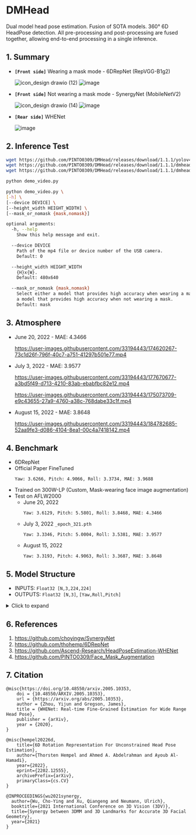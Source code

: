 # DMHead
Dual model head pose estimation. Fusion of SOTA models. 360° 6D HeadPose detection. All pre-processing and post-processing are fused together, allowing end-to-end processing in a single inference.

## 1. Summary
- **`[Front side]`** Wearing a mask mode - 6DRepNet (RepVGG-B1g2)

  ![icon_design drawio (12)](https://user-images.githubusercontent.com/33194443/174622614-bc67a307-88df-4577-a1da-daa37c57eeb9.png)
  ![image](https://user-images.githubusercontent.com/33194443/175760351-bd8d2e61-bb49-48f3-8023-c45c12cbd800.png)

- **`[Front side]`** Not wearing a mask mode - SynergyNet (MobileNetV2)

  ![icon_design drawio (14)](https://user-images.githubusercontent.com/33194443/175760025-b359e1d2-ac16-456e-8cf6-2c58514fbc7c.png)
  ![image](https://user-images.githubusercontent.com/33194443/174690800-272e5a06-c932-414f-8397-861d7d6284d0.png)

- **`[Rear side]`** WHENet

  ![image](https://user-images.githubusercontent.com/33194443/175760218-4e61da30-71b6-4d2a-8ca4-ddc4c2ec5df0.png)

## 2. Inference Test

```bash
wget https://github.com/PINTO0309/DMHead/releases/download/1.1.1/yolov4_headdetection_480x640_post.onnx
wget https://github.com/PINTO0309/DMHead/releases/download/1.1.1/dmhead_mask_Nx3x224x224.onnx
wget https://github.com/PINTO0309/DMHead/releases/download/1.1.1/dmhead_nomask_Nx3x224x224.onnx

python demo_video.py
```

```bash
python demo_video.py \
[-h] \
[--device DEVICE] \
[--height_width HEIGHT_WIDTH] \
[--mask_or_nomask {mask,nomask}]

optional arguments:
  -h, --help
    Show this help message and exit.

  --device DEVICE
    Path of the mp4 file or device number of the USB camera.
    Default: 0

  --height_width HEIGHT_WIDTH
    {H}x{W}.
    Default: 480x640

  --mask_or_nomask {mask,nomask}
    Select either a model that provides high accuracy when wearing a mask or
    a model that provides high accuracy when not wearing a mask.
    Default: mask
```

## 3. Atmosphere
- June 20, 2022 - MAE: 4.3466

  https://user-images.githubusercontent.com/33194443/174620267-73c1d26f-796f-40c7-a751-41297b501e77.mp4

- July 3, 2022 - MAE: 3.9577

  https://user-images.githubusercontent.com/33194443/177670677-a3bd5f49-d713-4210-83ab-ebabfbc82e12.mp4

  https://user-images.githubusercontent.com/33194443/175073709-e9c43655-27a9-4760-a38c-768dabe33c1f.mp4

- August 15, 2022 - MAE: 3.8648

  https://user-images.githubusercontent.com/33194443/184782685-52aa9fe3-d086-4104-8ea1-00c4a7418142.mp4


## 4. Benchmark
- 6DRepNet
- Official Paper FineTuned
    ```
    Yaw: 3.6266, Pitch: 4.9066, Roll: 3.3734, MAE: 3.9688
    ```
- Trained on 300W-LP (Custom, Mask-wearing face image augmentation)
- Test on AFLW2000
  - June 20, 2022
    ```
    Yaw: 3.6129, Pitch: 5.5801, Roll: 3.8468, MAE: 4.3466
    ```
  - July 3, 2022 `_epoch_321.pth`
    ```
    Yaw: 3.3346, Pitch: 5.0004, Roll: 3.5381, MAE: 3.9577
    ```
  - August 15, 2022
    ```
    Yaw: 3.3193, Pitch: 4.9063, Roll: 3.3687, MAE: 3.8648
    ```

## 5. Model Structure
- INPUTS: `Float32 [N,3,224,224]`
- OUTPUTS: `Float32 [N,3]`, `[Yaw,Roll,Pitch]`

<details><summary>Click to expand</summary><div>

  ![pinheadpose_1x3x224x224 onnx](https://user-images.githubusercontent.com/33194443/174504855-bf03e294-c9c9-477d-9faf-07b3d0393463.png)

</div></details>
  
## 6. References
1. https://github.com/choyingw/SynergyNet
2. https://github.com/thohemp/6DRepNet
3. https://github.com/Ascend-Research/HeadPoseEstimation-WHENet
4. https://github.com/PINTO0309/Face_Mask_Augmentation

## 7. Citation
```
@misc{https://doi.org/10.48550/arxiv.2005.10353,
    doi = {10.48550/ARXIV.2005.10353},
    url = {https://arxiv.org/abs/2005.10353},
    author = {Zhou, Yijun and Gregson, James},
    title = {WHENet: Real-time Fine-Grained Estimation for Wide Range Head Pose},
    publisher = {arXiv},
    year = {2020},
}
```
```
@misc{hempel20226d,
    title={6D Rotation Representation For Unconstrained Head Pose Estimation},
    author={Thorsten Hempel and Ahmed A. Abdelrahman and Ayoub Al-Hamadi},
    year={2022},
    eprint={2202.12555},
    archivePrefix={arXiv},
    primaryClass={cs.CV}
}
```
```
@INPROCEEDINGS{wu2021synergy,
  author={Wu, Cho-Ying and Xu, Qiangeng and Neumann, Ulrich},
  booktitle={2021 International Conference on 3D Vision (3DV)},
  title={Synergy between 3DMM and 3D Landmarks for Accurate 3D Facial Geometry},
  year={2021}
}
```
